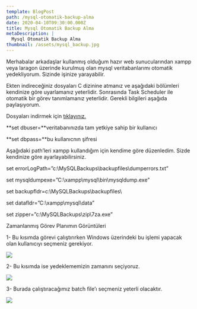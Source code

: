 ```yaml
---
template: BlogPost
path: /mysql-otomatik-backup-alma
date: 2020-04-10T09:30:00.000Z
title: Mysql Otomatik Backup Alma
metaDescription: |
  Mysql Otomatik Backup Alma
thumbnail: /assets/mysql_backup.jpg
---
```

Merhabalar arkadaşlar kullanmış olduğum hazır web sunucularından xampp veya laragon üzerinde kurulmuş olan mysql veritabanlarımı otomatik yedekliyorum. Sizinde işinize yarayabilir.

Ekten indireceğiniz dosyaları C dizinine atmanız ve aşağıdaki bölümleri kendinize göre uyarlamanız yeterlidir. Sonrasında Task Scheduler ile otomatik bir görev tanımlamanız yeterlidir. Gerekli bilgileri aşağıda paylaşıyorum. 

Dosyaları indirmek için [tıklayınız.](https://drive.google.com/file/d/1_VE7jmqUvS09aCPqXTGiHQl1hrBeZItq/view?usp=sharing)

**set dbuser=**veritabanınızda tam yetkiye sahip bir kullanıcı

**set dbpass=**bu kullanıcnın şifresi

Aşağıdaki path’leri xampp kullandığım için kendime göre düzenledim. Sizde kendinize göre ayarlayabilirsiniz.

set errorLogPath=”c:\MySQLBackups\backupfiles\dumperrors.txt”

set mysqldumpexe=”C:\xampp\mysql\bin\mysqldump.exe”

set backupfldr=c:\MySQLBackups\backupfiles\

set datafldr=”C:\xampp\mysql\data”

set zipper=”c:\MySQLBackups\zip\7za.exe”

Zamanlanmış Görev Planımın Görüntüleri

1- Bu kısımda görevi çalıştırırken Windows üzerindeki bu işlemi yapacak olan kullanıcıyı seçmeniz gerekiyor.

![](/assets/swtp2.jpg)

2- Bu kısımda ise yedeklememizin zamanını seçiyoruz.

![](/assets/1.jpg)

3- Burada çalıştıracağımız batch file’ı seçmeniz yeterli olacaktır.

![](/assets/2.jpg)
